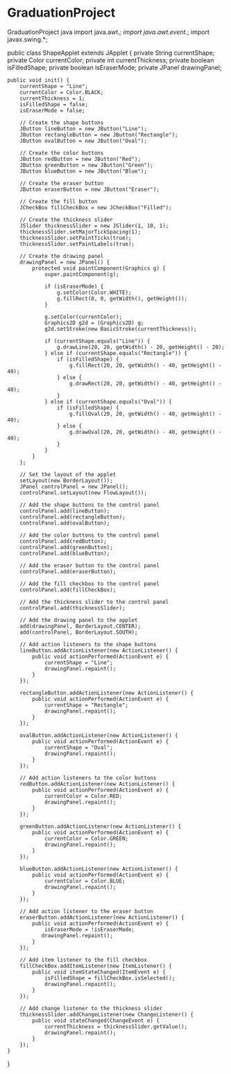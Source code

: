 # GraduationProject
GraduationProject
java
import java.awt.*;
import java.awt.event.*;
import javax.swing.*;

public class ShapeApplet extends JApplet {
    private String currentShape;
    private Color currentColor;
    private int currentThickness;
    private boolean isFilledShape;
    private boolean isEraserMode;
    private JPanel drawingPanel;
    
    public void init() {
        currentShape = "Line";
        currentColor = Color.BLACK;
        currentThickness = 1;
        isFilledShape = false;
        isEraserMode = false;
        
        // Create the shape buttons
        JButton lineButton = new JButton("Line");
        JButton rectangleButton = new JButton("Rectangle");
        JButton ovalButton = new JButton("Oval");
        
        // Create the color buttons
        JButton redButton = new JButton("Red");
        JButton greenButton = new JButton("Green");
        JButton blueButton = new JButton("Blue");
        
        // Create the eraser button
        JButton eraserButton = new JButton("Eraser");
        
        // Create the fill button
        JCheckBox fillCheckBox = new JCheckBox("Filled");
        
        // Create the thickness slider
        JSlider thicknessSlider = new JSlider(1, 10, 1);
        thicknessSlider.setMajorTickSpacing(1);
        thicknessSlider.setPaintTicks(true);
        thicknessSlider.setPaintLabels(true);
        
        // Create the drawing panel
        drawingPanel = new JPanel() {
            protected void paintComponent(Graphics g) {
                super.paintComponent(g);
                
                if (isEraserMode) {
                    g.setColor(Color.WHITE);
                    g.fillRect(0, 0, getWidth(), getHeight());
                }
                
                g.setColor(currentColor);
                Graphics2D g2d = (Graphics2D) g;
                g2d.setStroke(new BasicStroke(currentThickness));
                
                if (currentShape.equals("Line")) {
                    g.drawLine(20, 20, getWidth() - 20, getHeight() - 20);
                } else if (currentShape.equals("Rectangle")) {
                    if (isFilledShape) {
                        g.fillRect(20, 20, getWidth() - 40, getHeight() - 40);
                    } else {
                        g.drawRect(20, 20, getWidth() - 40, getHeight() - 40);
                    }
                } else if (currentShape.equals("Oval")) {
                    if (isFilledShape) {
                        g.fillOval(20, 20, getWidth() - 40, getHeight() - 40);
                    } else {
                        g.drawOval(20, 20, getWidth() - 40, getHeight() - 40);
                    }
                }
            }
        };
        
        // Set the layout of the applet
        setLayout(new BorderLayout());
        JPanel controlPanel = new JPanel();
        controlPanel.setLayout(new FlowLayout());
        
        // Add the shape buttons to the control panel
        controlPanel.add(lineButton);
        controlPanel.add(rectangleButton);
        controlPanel.add(ovalButton);
        
        // Add the color buttons to the control panel
        controlPanel.add(redButton);
        controlPanel.add(greenButton);
        controlPanel.add(blueButton);
        
        // Add the eraser button to the control panel
        controlPanel.add(eraserButton);
        
        // Add the fill checkbox to the control panel
        controlPanel.add(fillCheckBox);
        
        // Add the thickness slider to the control panel
        controlPanel.add(thicknessSlider);
        
        // Add the drawing panel to the applet
        add(drawingPanel, BorderLayout.CENTER);
        add(controlPanel, BorderLayout.SOUTH);
        
        // Add action listeners to the shape buttons
        lineButton.addActionListener(new ActionListener() {
            public void actionPerformed(ActionEvent e) {
                currentShape = "Line";
                drawingPanel.repaint();
            }
        });
        
        rectangleButton.addActionListener(new ActionListener() {
            public void actionPerformed(ActionEvent e) {
                currentShape = "Rectangle";
                drawingPanel.repaint();
            }
        });
        
        ovalButton.addActionListener(new ActionListener() {
            public void actionPerformed(ActionEvent e) {
                currentShape = "Oval";
                drawingPanel.repaint();
            }
        });
        
        // Add action listeners to the color buttons
        redButton.addActionListener(new ActionListener() {
            public void actionPerformed(ActionEvent e) {
                currentColor = Color.RED;
                drawingPanel.repaint();
            }
        });
        
        greenButton.addActionListener(new ActionListener() {
            public void actionPerformed(ActionEvent e) {
                currentColor = Color.GREEN;
                drawingPanel.repaint();
            }
        });
        
        blueButton.addActionListener(new ActionListener() {
            public void actionPerformed(ActionEvent e) {
                currentColor = Color.BLUE;
                drawingPanel.repaint();
            }
        });
        
        // Add action listener to the eraser button
        eraserButton.addActionListener(new ActionListener() {
            public void actionPerformed(ActionEvent e) {
                isEraserMode = !isEraserMode;
               drawingPanel.repaint();
            }
        });
        
        // Add item listener to the fill checkbox
        fillCheckBox.addItemListener(new ItemListener() {
            public void itemStateChanged(ItemEvent e) {
                isFilledShape = fillCheckBox.isSelected();
                drawingPanel.repaint();
            }
        });
        
        // Add change listener to the thickness slider
        thicknessSlider.addChangeListener(new ChangeListener() {
            public void stateChanged(ChangeEvent e) {
                currentThickness = thicknessSlider.getValue();
                drawingPanel.repaint();
            }
        });
    }
}
